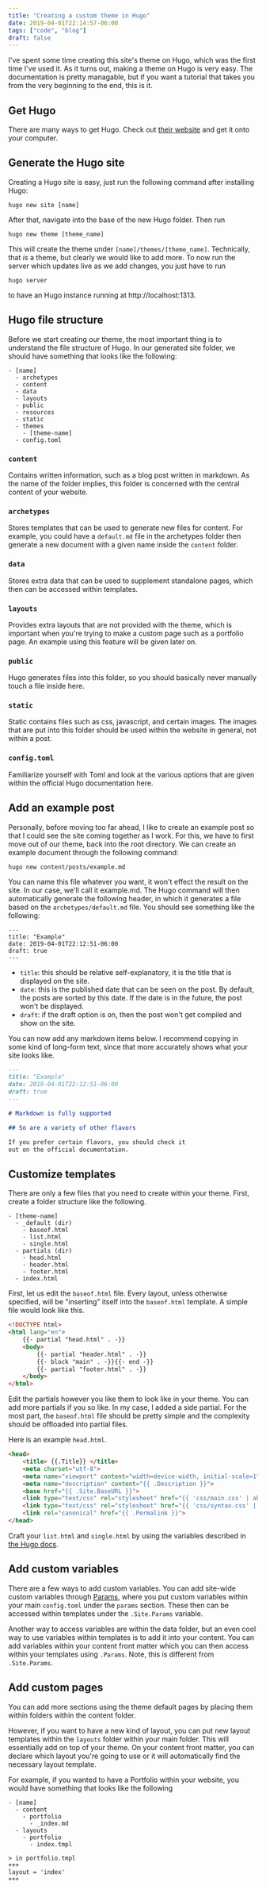```yaml
---
title: "Creating a custom theme in Hugo"
date: 2019-04-01T22:14:57-06:00
tags: ["code", "blog"]
draft: false
---
```


I've spent some time creating this site's theme on Hugo, which was the first time I've used it. As it turns out, making a theme on Hugo is very easy. The documentation is pretty managable, but if you want a tutorial that takes you from the very beginning to the end, this is it.

## Get Hugo

There are many ways to get Hugo. Check out [their website](https://gohugo.io/getting-started/installing/) and get it onto your computer.

## Generate the Hugo site
Creating a Hugo site is easy, just run the following command after installing Hugo:

```
hugo new site [name]
```

After that, navigate into the base of the new Hugo folder. Then run

```
hugo new theme [theme_name]
```

This will create the theme under `[name]/themes/[theme_name]`. Technically, that _is_ a theme, but clearly we would like to add more. To now run the server which updates live as we add changes, you just have to run

```
hugo server
```
to have an Hugo instance running at http://localhost:1313.

## Hugo file structure

Before we start creating our theme, the most important thing is to understand the file structure of Hugo. In our generated site folder, we should have something that looks like the following:

```
- [name]
  - archetypes
  - content
  - data
  - layouts
  - public
  - resources
  - static
  - themes
    - [theme-name]
  - config.toml
```

### `content`

Contains written information, such as a blog post written in markdown. As the name of the folder implies, this folder is concerned with the central content of your website.

### `archetypes`

Stores templates that can be used to generate new files for content. For example, you could have a `default.md` file in the archetypes folder then generate a new document with a given name inside the `content` folder.

### `data`

Stores extra data that can be used to supplement standalone pages, which then can be accessed within templates.

### `layouts`

Provides extra layouts that are not provided with the theme, which is important when you're trying to make a custom page such as a portfolio page. An example using this feature will be given later on.

### `public`

Hugo generates files into this folder, so you should basically never manually touch a file inside here.

### `static`

Static contains files such as css, javascript, and certain images. The images that are put into this folder should be used within the website in general, not within a post.

### `config.toml`

Familiarize yourself with Toml and look at the various options that are given within the official Hugo documentation here.


## Add an example post
Personally, before moving too far ahead, I like to create an example post so that I could see the site coming together as I work. For this, we have to first move out of our theme, back into the root directory. We can create an example document through the following command:

```
hugo new content/posts/example.md
```

You can name this file whatever you want, it won't effect the result on the site. In our case, we'll call it example.md. The Hugo command will then automatically generate the following header, in which it generates a file based on the `archetypes/default.md` file. You should see something like the following:

```
---
title: "Example"
date: 2019-04-01T22:12:51-06:00
draft: true
---
```

* `title`: this should be relative self-explanatory, it is the title that is displayed on the site.
* `date`: this is the published date that can be seen on the post. By default, the posts are sorted by this date. If the date is in the future, the post won't be displayed.
* `draft`: if the draft option is on, then the post won't get compiled and show on the site.

You can now add any markdown items below. I recommend copying in some kind of long-form text, since that more accurately shows what your site looks like.

```markdown
---
title: "Example"
date: 2019-04-01T22:12:51-06:00
draft: true
---

# Markdown is fully supported

## So are a variety of other flavors

If you prefer certain flavors, you should check it
out on the official documentation.
```

## Customize templates

There are only a few files that you need to create within your theme. First, create a folder structure like the following.

```
- [theme-name]
  - _default (dir)
    - baseof.html
    - list.html
    - single.html
  - partials (dir)
    - head.html
    - header.html
    - footer.html
  - index.html
```

First, let us edit the `baseof.html` file. Every layout, unless otherwise specified, will be "inserting" itself into the `baseof.html` template. A simple file would look like this.

```html
<!DOCTYPE html>
<html lang="en">
    {{- partial "head.html" . -}}
    <body>
        {{- partial "header.html" . -}}
        {{- block "main" . -}}{{- end -}}
        {{- partial "footer.html" . -}}
    </body>
</html>
```

Edit the partials however you like them to look like in your theme. You can add more partials if you so like. In my case, I added a side partial. For the most part, the `baseof.html` file should be pretty simple and the complexity should be offloaded into partial files.

Here is an example `head.html`.

```html
<head>
    <title> {{.Title}} </title>
    <meta charset="utf-8">
    <meta name="viewport" content="width=device-width, initial-scale=1" />
    <meta name="description" content="{{ .Description }}">
    <base href="{{ .Site.BaseURL }}">
    <link type="text/css" rel="stylesheet" href="{{ 'css/main.css' | absURL }}">
    <link type="text/css" rel="stylesheet" href="{{ 'css/syntax.css' | absURL }}">
    <link rel="canonical" href="{{ .Permalink }}">
</head>
```

Craft your `list.html` and `single.html` by using the variables described in [the Hugo docs](https://gohugo.io/variables/).

## Add custom variables

There are a few ways to add custom variables. You can add site-wide custom variables through [Params](https://gohugo.io/variables/site/#the-site-params-variable), where you put custom variables within your main `config.toml` under the `params` section. These then can be accessed within templates under the `.Site.Params` variable.

Another way to access variables are within the data folder, but an even cool way to use variables within templates is to add it into your content. You can add variables within your content front matter which you can then access within your templates using `.Params`. Note, this is different from `.Site.Params`.

## Add custom pages

You can add more sections using the theme default pages by placing them within folders within the content folder.

However, if you want to have a new kind of layout, you can put new layout templates within the `layouts` folder within your main folder. This will essentially add on top of your theme. On your content front matter, you can declare which layout you're going to use or it will automatically find the necessary layout template.

For example, if you wanted to have a Portfolio within your website, you would have something that looks like the following

```
- [name]
  - content
    - portfolio
      - _index.md
  - layouts
    - portfolio
      - index.tmpl
```

```
> in portfolio.tmpl
+++
layout = 'index'
+++
```
